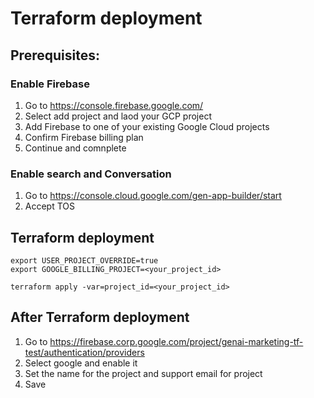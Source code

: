 # Terraform deployment

## Prerequisites:

### Enable Firebase

1. Go to https://console.firebase.google.com/
2. Select add project and laod your GCP project
3. Add Firebase to one of your existing Google Cloud projects
4. Confirm Firebase billing plan
5. Continue and comnplete

### Enable search and Conversation
1. Go to https://console.cloud.google.com/gen-app-builder/start
2. Accept TOS


## Terraform deployment
```
export USER_PROJECT_OVERRIDE=true
export GOOGLE_BILLING_PROJECT=<your_project_id>

terraform apply -var=project_id=<your_project_id>
```


## After Terraform deployment
1. Go to https://firebase.corp.google.com/project/genai-marketing-tf-test/authentication/providers
2. Select google and enable it
3. Set the name for the project and support email for project
4. Save